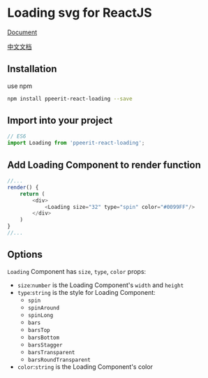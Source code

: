 # Loading svg for ReactJS
[Document](https://ppeerit.github.io/ppeerit-react-loading/)

[中文文档](https://ppeerit.github.io/ppeerit-react-loading/README_ZH.html)
## Installation
use npm 
```sh
npm install ppeerit-react-loading --save
```
## Import into your project
```js
// ES6
import Loading from 'ppeerit-react-loading';
```
## Add Loading Component to render function
```js
//...
render() {
    return (
        <div>
            <Loading size="32" type="spin" color="#0099FF"/>
        </div>
    )
}
//...
```
## Options
`Loading` Component has `size`, `type`, `color` props:

- `size`:`number` is the Loading Component's `width` and `height`
- `type`:`string` is the style for Loading Component:
    * `spin`
    * `spinAround`
    * `spinLong`
    * `bars`
    * `barsTop`
    * `barsBottom`
    * `barsStagger`
    * `barsTransparent`
    * `barsRoundTransparent`
- `color`:`string` is the Loading Component's color